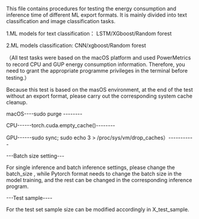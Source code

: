 This file contains procedures for testing the energy consumption and inference time of different ML export formats. It is mainly divided into text classification and image classification tasks.  


  
1.ML models for text classification： LSTM/XGboost/Random forest  

2.ML models classification: CNN/xgboost/Random forest  


（All test tasks were based on the macOS platform and used PowerMetrics to record CPU and GUP energy consumption information. Therefore, you need to grant the appropriate programme privileges in the terminal before testing.）  


Because this test is based on the masOS environment, at the end of the test without an export format, please carry out the corresponding system cache cleanup.  




macOS----sudo purge --------  

CPU------torch.cuda.empty_cache()--------  

GPU------sudo sync; sudo echo 3 > /proc/sys/vm/drop_caches）-----------  


---Batch size setting---  

For single inference and batch inference settings, please change the batch_size , while Pytorch format needs to change the batch size in the model training, and the rest can be changed in the corresponding inference program.  

---Test sample----  

For the test set sample size can be modified accordingly in X_test_sample.  

